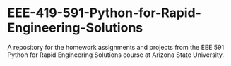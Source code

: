 # EEE-419-591-Python-for-Rapid-Engineering-Solutions
A repository for the homework assignments and projects from the EEE 591 Python for Rapid Engineering Solutions course at Arizona State University.
